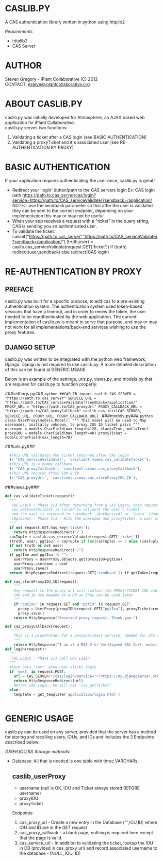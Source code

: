CASLIB.PY
=========

A CAS authentication library written in python using httplib2  

_Requirements_
- httplib2
- CAS Server

AUTHOR
======
Steven Gregory - iPlant Collaborative (C) 2012  
CONTACT: esteve@iplantcollaborative.org  


ABOUT CASLIB.PY
=================
caslib.py was initially developed for Atmosphere, an AJAX based web application for iPlant Collaborative.  
caslib.py serves two functions:
1. Validating a ticket after a CAS login (see BASIC AUTHENTICATION)
2. Validating a proxyTicket and it's associated user (see RE-AUTHENTICATION BY PROXY)

BASIC AUTHENTICATION
====================
If your application requires authenticating the user once, caslib.py is great!

- Redirect your 'login' button/path to the CAS servers login 
  Ex: CAS login path
    https://path.to.cas_server/cas/login?service=https://path.to/CAS_serviceValidater?sendback=/application/
  NOTE: I use the sendback parameter so that after the user is validated they can be sent to the correct endpoint, depending on your implementation this may or may not be useful.
- When your app receives a request with a "ticket" in the query string, CAS is sending you an authenticated user.
- To validate the ticket:
    casinit("https://path.to.cas_server","https://path.to/CAS_serviceValidater?sendback=/application/")
    (truth,user) = caslib.cas_serviceValidate(request.GET['ticket'])
    if (truth) redirect(user,sendback) else redirect(CAS login)

RE-AUTHENTICATION BY PROXY
==========================

PREFACE
-------
caslib.py was built for a specific purpose, to add cas to a pre-existing authentication system. The authentication system used token-based sessions that have a timeout, and in order to renew the token, the user needed to be reauthenticated by the web application.
The current implementation of caslib.py is meant to serve that purpose, and may or may not work for all implementations/back-end services wishing to use the proxy features.


DJANGO SETUP
------------

caslib.py was written to be integrated with the python web framework, Django. Django is not required to use caslib.py. A more detailed description of this can be found at GENERIC USAGE

Below is an example of the settings, urls.py, views.py, and models.py that are required for caslib.py to function properly:

###settings.py###
    ```python
    ##CASLIB
    import caslib
    CAS_SERVER = "https://path.to.cas_server"
    SERVICE_URL = "https://path.to/CAS_serviceValidater?sendback=/application/"
    PROXY_URL = "https://path.to/CAS_proxyUrl"
    PROXY_CALLBACK_URL = "https://path.to/CAS_proxyCallback"
    caslib.cas_init(CAS_SERVER, SERVICE_URL, PROXY_URL, PROXY_CALLBACK_URL)
    ```
###models.py###
    ```python
    class UserProxy(models.Model):
      """
      This model will be used to Map usernames, initially unknown, to proxy IOU ID ticket pairs
      """
      username = models.CharField(max_length=128, blank=True, null=True)
      proxyIOU = models.CharField(max_length=40)
      proxyTicket = models.CharField(max_length=70)
    ```

###urls.py###
  ```python
    #This URL validates the ticket returned after CAS login
    (r'^CAS_serviceValidater', 'casclient.views.cas_validateTicket'),
    #This URL is a dummy callback
    (r'^CAS_proxyCallback', 'casclient.views.cas_proxyCallback'),
    #This URL records Proxy IOU & ID
    (r'^CAS_proxyUrl', 'casclient.views.cas_storeProxyIOU_ID'),
  ```

###views.py###
```python
def cas_validateTicket(request):
  """
   CAS Login : Phase 2/3 After returning from a CAS Login, this request will contain a ticket
   cas_serviceValidate is called to validate the user's ticket
   and the user is returned to 'sendback' (Authorized) or 'login' (Unauthorized) screen
   (Optional - Phase 3/3 - With the username and proxyTicket, a user can be re-authorized.)
  """
  if not request.GET.has_key('ticket'):
    return HttpResponseRedirect('/')
  casTuple = caslib.cas_serviceValidate(request.GET['ticket'])
  (truth, user, pgtIou) = casTuple if len(casTuple) == 3 else (casTuple[0], casTuple[1],"")
  if not truth or not user:
    return HttpResponseRedirect("/")
  if pgtIou and pgtIou != "":
    userProxy = UserProxy.objects.get(proxyIOU=pgtIou)
    userProxy.username = user
    userProxy.save()
  return HttpResponseRedirect(request.GET['sendback']) if getToken(request,request.META['HTTP_X_AUTH_USER'],None) else HttpResponseRedirect("/")

def cas_storeProxyIOU_ID(request):
    """
    Any request to the proxy url will contain the PROXY-TICKET IOU and ID
    IOU and ID are mapped to a DB so they can be used later
    """
    if "pgtIou" in request.GET and "pgtId" in request.GET:
      proxy = UserProxy(proxyIOU=request.GET["pgtIou"], proxyTicket=request.GET["pgtId"])
      proxy.save()
    return HttpResponse("Received proxy request. Thank you.")

def cas_proxyCallback(request):
    """
    This is a placeholder for a proxyCallback service, needed for CAS authentication
    """
    return HttpResponse("I am at a RSA-2 or VeriSigned SSL Cert. website, and therefore a valid proxy.")
def login(request):
  """
   CAS Login : Phase 1/3 Call CAS Login
  """
  #Form Sets 'next' when user clicks login 
  if 'next' in request.POST:
    url = CAS_SERVER+"/cas/login?service="+"https://my.djangoserver.org/CAS_serviceValidater?sendback=/application/"
    return HttpResponseRedirect(url)
    #After CAS login, he will hit 'cas_getTicket'
  else:
    template = get_template('application/login.html')
    
```

GENERIC USAGE
=============
caslib.py can be used on any server, provided that the server has a method for storing and recalling users, IOUs, and IDs and includes the 3 Endpoints described below:

_(USER,IOU,ID) Storage methods:_  
- Database:
  All that is needed is one table with three VARCHARs:

  caslib_userProxy
  ----------------
  * username (null is OK, IOU and Ticket always stored BEFORE username)
  * proxyIOU
  * proxyTicket

  Endpoints:
  1.  cas_proxy_url - Create a new entry in the Database ("",IOU,ID) where IOU and ID are in the GET request
  2.  cas_proxy_callback - a blank page, nothing is required here except that the page is valid.
  3.  cas_service_url - In addition to validating the ticket, lookup the IOU in DB (provided in cas_proxy_url) and record associated username to the database - (NULL, IOU, ID) 